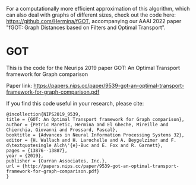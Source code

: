 For a computationally more efficient approximation of this algorithm, which can also deal with graphs of different sizes, check out the code here: https://github.com/Hermina/fGOT, accompanying our AAAI 2022 paper "fGOT: Graph Distances based on Filters and Optimal Transport".

# GOT

This is the code for the Neurips 2019 paper GOT: An Optimal Transport framework for Graph comparison


Paper link: https://papers.nips.cc/paper/9539-got-an-optimal-transport-framework-for-graph-comparison.pdf

If you find this code useful in your research, please cite:

    @incollection{NIPS2019_9539,
    title = {GOT: An Optimal Transport framework for Graph comparison},
    author = {Petric Maretic, Hermina and El Gheche, Mireille and Chierchia, Giovanni and Frossard, Pascal},
    booktitle = {Advances in Neural Information Processing Systems 32},
    editor = {H. Wallach and H. Larochelle and A. Beygelzimer and F. d\textquotesingle Alch\'{e}-Buc and E. Fox and R. Garnett},
    pages = {13876--13887},
    year = {2019},
    publisher = {Curran Associates, Inc.},
    url = {http://papers.nips.cc/paper/9539-got-an-optimal-transport-framework-for-graph-comparison.pdf}
    }
